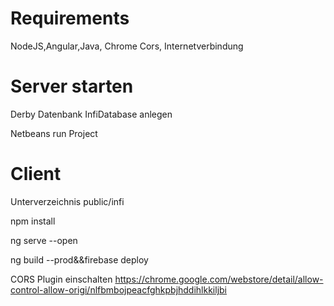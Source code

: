 # Requirements
NodeJS,Angular,Java, Chrome Cors, Internetverbindung

# Server starten
Derby Datenbank InfiDatabase anlegen

Netbeans run Project

# Client
Unterverzeichnis public/infi

npm install

ng serve --open

ng build --prod&&firebase deploy

CORS Plugin einschalten https://chrome.google.com/webstore/detail/allow-control-allow-origi/nlfbmbojpeacfghkpbjhddihlkkiljbi